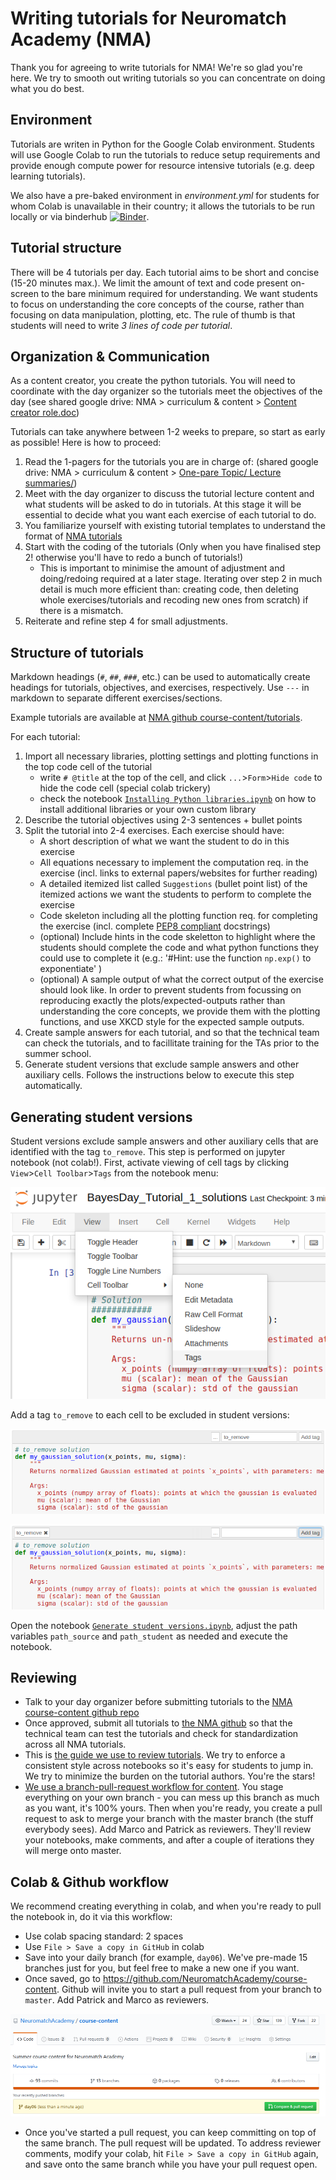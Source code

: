 # Writing tutorials for Neuromatch Academy (NMA)

Thank you for agreeing to write tutorials for NMA! We're so glad you're here. We try to smooth out writing tutorials so you can concentrate on doing what you do best. 

## Environment

Tutorials are writen in Python for the Google Colab environment.
Students will use Google Colab to run the tutorials to reduce setup requirements  and provide enough compute power for resource intensive tutorials (e.g. deep learning tutorials). 

We also have a pre-baked environment in *environment.yml* for students for whom Colab is unavailable in their country; it allows the tutorials to be run locally or via binderhub [![Binder](https://mybinder.org/badge_logo.svg)](https://mybinder.org/v2/gh/NeuromatchAcademy/course-content/master?urlpath=lab).

## Tutorial structure

There will be 4 tutorials per day. Each tutorial aims to be short and concise (15-20 minutes max.). We limit the amount of text and code present on-screen to the bare minimum required for understanding. We want students to focus on understanding the core concepts of the course, rather than focusing on data manipulation, plotting, etc. The rule of thumb is that students will need to write *3 lines of code per tutorial*.

## Organization & Communication

As a content creator, you create the python tutorials. You will need to coordinate with the day organizer so the tutorials meet the objectives of the day (see shared google drive: NMA > curriculum & content > [Content creator role.doc](https://docs.google.com/document/d/1EqDdBy3KPnK0B9ronMhPwa_WnJDjnKIK_fPs9jrDiUY))

Tutorials can take anywhere between 1-2 weeks to prepare, so start as early as possible! Here is how to proceed:

1. Read the 1-pagers for the tutorials you are in charge of: (shared google drive: NMA > curriculum & content > [One-pare Topic/ Lecture summaries/](https://drive.google.com/drive/folders/1mrXdVGgPqb-NVVLZj3E0FWETp9z-L9I-))
2. Meet with the day organizer to discuss the tutorial lecture content and what students will be asked to do in tutorials. At this stage it will be essential to decide what you want each exercise of each tutorial to do.
3. You familiarize yourself with existing tutorial templates to understand the format of [NMA tutorials](https://github.com/NeuromatchAcademy/course-content/tree/master/tutorials)
4. Start with the coding of the tutorials (Only when you have finalised step 2! otherwise you'll have to redo a bunch of tutorials!)
   - This is important to minimise the amount of adjustment and doing/redoing required at a later stage. Iterating over step 2 in much detail is much more efficient than: creating code, then deleting whole exercises/tutorials and recoding new ones from scratch) if there is a mismatch.
5. Reiterate and refine step 4 for small adjustments.

## Structure of tutorials

Markdown headings (`#`, `##`, `###`, etc.) can be used to automatically create headings for tutorials, objectives, and exercises, respectively. Use `---` in markdown to separate different exercises/sections.

Example tutorials are available at [NMA github course-content/tutorials](https://github.com/NeuromatchAcademy/course-content/tree/master/tutorials).

For each tutorial:
1. Import all necessary libraries, plotting settings and plotting functions in the top code cell of the tutorial
   - write `# @title` at the top of the cell, and click `...`>`Form`>`Hide code` to hide the code cell (special colab trickery)
   - check the notebook [`Installing Python libraries.ipynb`](https://github.com/NeuromatchAcademy/course-content/blob/master/tutorials/utils/Installing%20Python%20libraries.ipynb) on how to install additional libraries or your own custom library
2. Describe the tutorial objectives using 2-3 sentences + bullet points
3. Split the tutorial into 2-4 exercises. Each exercise should have:
   - A short description of what we want the student to do in this exercise
   - All equations necessary to implement the computation req. in the exercise (incl. links to external papers/websites for further reading)
   - A detailed itemized list called `Suggestions` (bullet point list) of the itemized actions we want the students to perform to complete the exercise
   - Code skeleton including all the plotting function req. for completing the exercise (incl. complete [PEP8 compliant](https://sphinxcontrib-napoleon.readthedocs.io/en/latest/example_google.html) docstrings)
   - (optional) Include hints in the code skeletton to highlight where the students should complete the code and what python functions they could use to complete it (e.g.: '#Hint: use the function `np.exp()` to exponentiate' )
   - (optional) A sample output of what the correct output of the exercise should look like. In order to prevent students from focussing on reproducing exactly the plots/expected-outputs rather than understanding the core concepts, we provide them with the plotting functions, and use XKCD style for the expected sample outputs.
4. Create sample answers for each tutorial, and so that the technical team can check the tutorials, and to facillitate training for the TAs prior to the summer school.
5. Generate student versions that exclude sample answers and other auxiliary cells. Follows the instructions below to execute this step automatically.

## Generating student versions
Student versions exclude sample answers and other auxiliary cells that are identified with the tag `to_remove`. This step is performed on jupyter notebook (not colab!).
First, activate viewing of cell tags by clicking `View`>`Cell Toolbar`>`Tags` from the notebook menu:

![View tags](https://github.com/NeuromatchAcademy/course-content/raw/colab-github-workflow/tutorials/static/view-tags.png)

Add a tag `to_remove` to each cell to be excluded in student versions:

![Adding tags](https://github.com/NeuromatchAcademy/course-content/raw/colab-github-workflow/tutorials/static/add-tag.png)

![Tag added](https://github.com/NeuromatchAcademy/course-content/raw/colab-github-workflow/tutorials/static/tag-added.png)

Open the notebook [`Generate student versions.ipynb`](https://github.com/NeuromatchAcademy/course-content/blob/master/tutorials/utils/Generate%20student%20versions.ipynb), adjust the path variables `path_source` and `path_student` as needed and execute the notebook.

## Reviewing

* Talk to your day organizer before submitting tutorials to the [NMA course-content github repo](https://github.com/NeuromatchAcademy/course-content/)
* Once approved, submit all tutorials to [the NMA github](https://github.com/NeuromatchAcademy/course-content/tree/master/tutorials) so that the technical team can test the tutorials and check for standardization across all NMA tutorials.
* This is [the guide we use to review tutorials](https://github.com/NeuromatchAcademy/course-content/blob/master/tutorials/reviewing-tutorials.md). We try to enforce a consistent style across notebooks so it's easy for students to jump in. We try to minimize the burden on the tutorial authors. You're the stars! 
* [We use a branch-pull-request workflow for content](https://guides.github.com/introduction/flow/). You stage everything on your own branch - you can mess up this branch as much as you want, it's 100% yours. Then when you're ready, you create a pull request to ask to merge your branch with the master branch (the stuff everybody sees). Add Marco and Patrick as reviewers. They'll review your notebooks, make comments, and after a couple of iterations they will merge onto master.

## Colab & Github workflow

We recommend creating everything in colab, and when you're ready to pull the notebook in, do it via this workflow: 

* Use colab spacing standard: 2 spaces
* Use `File > Save a copy in GitHub` in colab
* Save into your daily branch (for example, `day06`). We've pre-made 15 branches just for you, but feel free to make a new one if you want.
* Once saved, go to https://github.com/NeuromatchAcademy/course-content. Github will invite you to start a pull request from your branch to `master`. Add Patrick and Marco as reviewers.

![Pull request](https://github.com/NeuromatchAcademy/course-content/raw/colab-github-workflow/tutorials/static/pull-request.png)

* Once you've started a pull request, you can keep committing on top of the same branch. The pull request will be updated. To address reviewer comments, modify your colab, hit `File > Save a copy in GitHub` again, and save onto the same branch while you have your pull request open.
